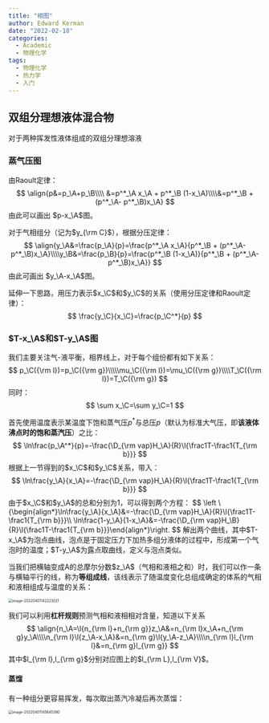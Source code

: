 ```yaml
---
title: "相图"
author: Edward Kerman
date: "2022-02-18"
categories:
  - Academic
  - 物理化学
tags:
  - 物理化学
  - 热力学
  - 入门
---
```


<!-- \(
  \def\d{{\mathrm d}}
	\def\B{{\mathrm B}}
	\def\A{{\mathrm A}}
	\def\D{{\Delta}}
	\def\m{{\mathrm m}}
	\def\align #1{{\begin{align*} #1 \end{align*}}}
	\def\f #1#2{{\frac{\partial  #1}{\partial  #2}}}
	\def\lf #1#2{{\left(\frac{\partial  #1}{\partial  #2}\right)}}
	\def\l #1{{\left( #1\right)}}
	\def\red #1{{\color{red}{ #1}}}
	\def\green #1{{\color{green}{ #1}}}
	\def\blue #1{{\color{blue}{ #1}}}
\) -->
## 双组分理想液体混合物

对于两种挥发性液体组成的双组分理想溶液

### 蒸气压图

由Raoult定律：
$$
\align{p&=p_\A+p_\B\\\\ &=p^*_\A x_\A + p^*_\B (1-x_\A)\\\\&=p^*_\B + (p^*_\A- p^*_\B)x_\A}
$$
由此可以画出 $p-x_\A$图。

对于气相组分（记为$y_{\rm C}$），根据分压定律：
$$
\align{y_\A&=\frac{p_\A}{p}=\frac{p^*_\A x_\A}{p^*_\B + (p^*_\A- p^*_\B)x_\A}\\\\y_\B&=\frac{p_\B}{p}=\frac{p^*_\B (1-x_\A)}{p^*_\B + (p^*_\A- p^*_\B)x_\A}}
$$
由此可画出 $y_\A-x_\A$图。

延伸一下思路，用压力表示$x_\C$和$y_\C$的关系（使用分压定律和Raoult定律）：
$$
\frac{y_\C}{x_\C}=\frac{p_\C^*}{p}
$$

### $T-x_\A$和$T-y_\A$图

我们主要关注气-液平衡，相界线上，对于每个组份都有如下关系：
$$
p_\C({\rm l})=p_\C({\rm g})\\\\\mu_\C({\rm l})=\mu_\C({\rm g})\\\\T_\C({\rm l})=T_\C({\rm g})
$$
同时：
$$
\sum x_\C=\sum y_\C=1
$$

首先使用温度表示某温度下饱和蒸气压$p^*$与总压$p$（默认为标准大气压，即<b>该液体沸点时的饱和蒸汽压</b>）之比：
$$
\ln\frac{p_\A^*}{p}=-\frac{\D_{\rm vap}H_\A}{R}\l{\frac1T-\frac1{T_{\rm b}}}
$$
根据上一节得到的$x_\C$和$y_\C$关系，带入：
$$
\ln\frac{y_\A}{x_\A}=-\frac{\D_{\rm vap}H_\A}{R}\l{\frac1T-\frac1{T_{\rm b}}}
$$
由于$x_\C$和$y_\A$的总和分别为1，可以得到两个方程：
$$
\left \\{\begin{align*}\ln\frac{y_\A}{x_\A}&=-\frac{\D_{\rm vap}H_\A}{R}\l{\frac1T-\frac1{T_{\rm b}}}\\\\ \ln\frac{1-y_\A}{1-x_\A}&=-\frac{\D_{\rm vap}H_\B}{R}\l{\frac1T-\frac1{T_{\rm b}}}\end{align*}\right.
$$
解出两个曲线，其中$T-x_\A$为泡点曲线，泡点是于固定压力下加热多组分液体的过程中，形成第一个气泡时的温度；$T-y_\A$为露点取曲线，定义与泡点类似。

当我们把横轴变成A的总摩尔分数$z_\A$（气相和液相之和）时，我们可以作一条与横轴平行的线，称为<b>等组成线</b>，该线表示了随温度变化总组成确定的体系的气相和液相组成与温度的关系：

<img src="https://tva1.sinaimg.cn/large/e6c9d24ely1h0u78yung0j20q40f4mxy.jpg" alt="image-20220401142223021" style="zoom:50%;" />

我们可以利用<b>杠杆规则</b>预测气相和液相相对含量，知道以下关系
$$
\align{n_\A=\l{n_{\rm l}+n_{\rm g}}z_\A&=n_{\rm l}x_\A+n_{\rm g}y_\A\\\\n_{\rm l}\l{z_\A-x_\A}&=n_{\rm g}\l{y_\A-z_\A}\\\\n_{\rm l}l_{\rm l}&=n_{\rm g}l_{\rm g}}
$$
其中$l_{\rm l},l_{\rm g}$分别对应图上的$l_{\rm L},l_{\rm V}$。

#### 蒸馏

有一种组分更容易挥发，每次取出蒸汽冷凝后再次蒸馏：

<img src="https://tva1.sinaimg.cn/large/e6c9d24ely1h0u88qgmaaj20kk0ckjse.jpg" alt="image-20220401145645390" style="zoom:50%;" />

